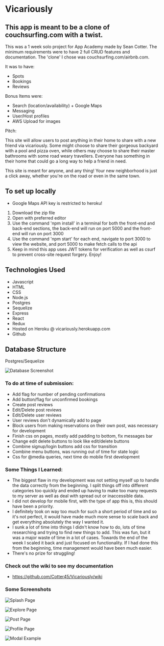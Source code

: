 # Vicariously

## This app is meant to be a clone of couchsurfing.com with a twist.

This was a 1 week solo project for App Academy made by Sean Cotter. The minimum requirements were to have 2 full CRUD features and documentation. The 'clone' I chose was couchsurfing.com/airbnb.com.

It was to have:
- Spots
- Bookings
- Reviews

Bonus Items were:
- Search (location/availability) + Google Maps
- Messaging
- User/Host profiles
- AWS Upload for images

Pitch:

This site will allow users to post anything in their home to share with a new friend via vicariously. Some might choose to share their gorgeous backyard with a pool and pizza oven, while others may choose to share their master bathrooms with some road weary travellers. Everyone has something in their home that could go a long way to help a friend in need.

This site is meant for anyone, and any thing! Your new neighborhood is just a click away, whether you're on the road or even in the same town.

## To set up locally

* Google Maps API key is restricted to heroku!

1. Download the zip file
2. Open with preferred editor
3. Use the command 'npm install' in a terminal for both the front-end and back-end sections, the back-end will run on port 5000 and the front-end will run on port 3000
4. Use the command 'npm start' for each end, navigate to port 3000 to view the website, and port 5000 to make fetch calls to the api
5. Keep in mind this app uses JWT tokens for verification as well as csurf to prevent cross-site request forgery. Enjoy!

## Technologies Used

- Javascript
- HTML
- CSS
- Node.js
- Postgres
- Sequelize
- Express
- React
- Redux
- Hosted on Heroku @ vicariously.herokuapp.com
- Github

## Database Structure

Postgres/Sequelize

![Database Screenshot](./info/Database.png)

### To do at time of submission:
- Add flag for number of pending confirmations
- Add button/flag for unconfirmed bookings
- Create post reviews
- Edit/Delete post reviews
- Edit/Delete user reviews
- User reviews don't dynamically add to page
- Block users from making reservations on their own post, was necessary for development
- Finish css on pages, mostly add padding to bottom, fix messages bar
- Change edit delete buttons to look like edit/delete buttons
- Combine signup/login buttons add css for transition
- Combine menu buttons, was running out of time for state logic
- Css for @media queries, next time do mobile first development

### Some Things I Learned:
- The biggest flaw in my development was not setting myself up to handle the data correctly from the beginning. I split things off into different categories too quickly and ended up having to make too many requests to my server as well as deal with spread out or inaccessible data.
- I did not develop for mobile first, with the type of app this is, this should have been a priority.
- I definitely took on way too much for such a short period of time and so it's not perfect, it would have made much more sense to scale back and get everything absolutely the way I wanted it.
- I sunk a lot of time into things I didn't know how to do, lots of time researching and trying to find new things to add. This was fun, but it was a major waste of time in a lot of cases. Towards the end of the week I scaled it back and just focused on functionality. If I had done this from the beginning, time management would have been much easier.
- There's no prize for struggling!

### Check out the wiki to see my documentation
- https://github.com/Cotter45/Vicariously/wiki

### Some Screenshots

![Splash Page](./info/SplashPage.png)

![Explore Page](./info/ExplorePage.png)

![Post Page](./info/PostPage.png)

![Profile Page](./info/ProfilePage.png)

![Modal Example](./info/ModalExample.png)
